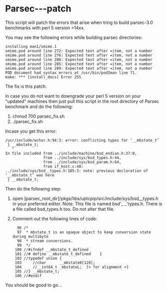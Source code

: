 # Parsec---patch


This script will patch the errors that arise when tring to build parsec-3.0 benchmarks with perl 5 version >14xx. 

You may see the following errors while building parsec directories:

    installing man1/smime.1
    smime.pod around line 272: Expected text after =item, not a number
    smime.pod around line 276: Expected text after =item, not a number
    smime.pod around line 280: Expected text after =item, not a number
    smime.pod around line 285: Expected text after =item, not a number
    smime.pod around line 289: Expected text after =item, not a number
    POD document had syntax errors at /usr/bin/pod2man line 71.
    make: *** [install_docs] Error 255

The fix is this patch.

In case you do not want to downgrade your perl 5 version on your "updated" machines then just pull this script in the root directory of Parsec benchmark and do the following:

1. chmod 700 parsec_fix.sh 
2. ./parsec_fix.sh


Incase you get this error:
 
    /usr/include/wchar.h:94:3: error: conflicting types for ‘__mbstate_t’
     } __mbstate_t;
       ^
    In file included from ../include/machine/bsd_endian.h:37:0,
                     from ../include/sys/bsd_types.h:44,
                     from ../include/sys/bsd_param.h:64,
                     from if_host.c:48:
    ../include/sys/bsd__types.h:105:3: note: previous declaration of ‘__mbstate_t’ was here
     } __mbstate_t;
     
     
Then do the following step:

1. open [parsec_root_dir]/pkgs/libs/uptcpip/src/include/sys/bsd__types.h in your preferred editor. Note: This file is named bsd'_ _'types.h. There is a file called bsd_types.h too. Do not alter that file.

2. Comment out the following lines of code:

         96 /*
         97  * mbstate_t is an opaque object to keep conversion state during multibyte
         98  * stream conversions.
         99  */
        100 //#ifndef __mbstate_t_defined
        101 //# define __mbstate_t_defined    1
        102 //typedef union {
        103     //char      __mbstate8[128];
        104     //__int64_t _mbstateL;  [> for alignment <]
        105 //} __mbstate_t;
        106 //#endif   
  You should be good to go...
